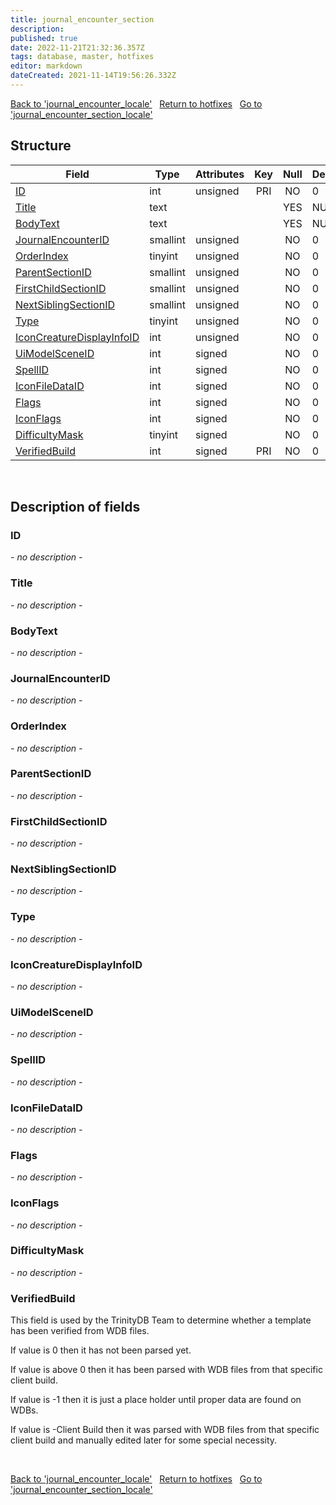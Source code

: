 ```yaml
---
title: journal_encounter_section
description: 
published: true
date: 2022-11-21T21:32:36.357Z
tags: database, master, hotfixes
editor: markdown
dateCreated: 2021-11-14T19:56:26.332Z
---
```


<a href="https://trinitycore.info/en/database/master/hotfixes/journal_encounter_locale" class="mt-5 v-btn v-btn--depressed v-btn--flat v-btn--outlined theme--light v-size--default darkblue--text text--lighten-3"><span class="v-btn__content"><i aria-hidden="true" class="v-icon notranslate v-icon--left mdi mdi-arrow-left theme--light"></i><span>Back to 'journal_encounter_locale'</span></span></a>&nbsp;&nbsp;&nbsp;<a href="https://trinitycore.info/en/database/master/hotfixes/home" class="mt-5 v-btn v-btn--depressed v-btn--flat v-btn--outlined theme--light v-size--default darkblue--text text--lighten-3"><span class="v-btn__content"><i aria-hidden="true" class="v-icon notranslate v-icon--left mdi mdi-home-outline theme--light"></i><span>Return to hotfixes</span></span></a>&nbsp;&nbsp;&nbsp;<a href="https://trinitycore.info/en/database/master/hotfixes/journal_encounter_section_locale" class="mt-5 v-btn v-btn--depressed v-btn--flat v-btn--outlined theme--light v-size--default darkblue--text text--lighten-3"><span class="v-btn__content"><span>Go to 'journal_encounter_section_locale'</span><i aria-hidden="true" class="v-icon notranslate v-icon--right mdi mdi-arrow-right theme--light"></i></span></a>

## Structure

| Field | Type | Attributes | Key | Null | Default | Extra | Comment |
| --- | --- | --- | :---: | :---: | --- | --- | --- |
| [ID](#id) | int | unsigned | PRI | NO | 0 |  |  |
| [Title](#title) | text |  |  | YES | NULL |  |  |
| [BodyText](#bodytext) | text |  |  | YES | NULL |  |  |
| [JournalEncounterID](#journalencounterid) | smallint | unsigned |  | NO | 0 |  |  |
| [OrderIndex](#orderindex) | tinyint | unsigned |  | NO | 0 |  |  |
| [ParentSectionID](#parentsectionid) | smallint | unsigned |  | NO | 0 |  |  |
| [FirstChildSectionID](#firstchildsectionid) | smallint | unsigned |  | NO | 0 |  |  |
| [NextSiblingSectionID](#nextsiblingsectionid) | smallint | unsigned |  | NO | 0 |  |  |
| [Type](#type) | tinyint | unsigned |  | NO | 0 |  |  |
| [IconCreatureDisplayInfoID](#iconcreaturedisplayinfoid) | int | unsigned |  | NO | 0 |  |  |
| [UiModelSceneID](#uimodelsceneid) | int | signed |  | NO | 0 |  |  |
| [SpellID](#spellid) | int | signed |  | NO | 0 |  |  |
| [IconFileDataID](#iconfiledataid) | int | signed |  | NO | 0 |  |  |
| [Flags](#flags) | int | signed |  | NO | 0 |  |  |
| [IconFlags](#iconflags) | int | signed |  | NO | 0 |  |  |
| [DifficultyMask](#difficultymask) | tinyint | signed |  | NO | 0 |  |  |
| [VerifiedBuild](#verifiedbuild) | int | signed | PRI | NO | 0 |  |  |
&nbsp;
## Description of fields

### ID
*- no description -*
&nbsp;

### Title
*- no description -*
&nbsp;

### BodyText
*- no description -*
&nbsp;

### JournalEncounterID
*- no description -*
&nbsp;

### OrderIndex
*- no description -*
&nbsp;

### ParentSectionID
*- no description -*
&nbsp;

### FirstChildSectionID
*- no description -*
&nbsp;

### NextSiblingSectionID
*- no description -*
&nbsp;

### Type
*- no description -*
&nbsp;

### IconCreatureDisplayInfoID
*- no description -*
&nbsp;

### UiModelSceneID
*- no description -*
&nbsp;

### SpellID
*- no description -*
&nbsp;

### IconFileDataID
*- no description -*
&nbsp;

### Flags
*- no description -*
&nbsp;

### IconFlags
*- no description -*
&nbsp;

### DifficultyMask
*- no description -*
&nbsp;

### VerifiedBuild
This field is used by the TrinityDB Team to determine whether a template has been verified from WDB files.

If value is 0 then it has not been parsed yet.

If value is above 0 then it has been parsed with WDB files from that specific client build.

If value is -1 then it is just a place holder until proper data are found on WDBs.

If value is -Client Build then it was parsed with WDB files from that specific client build and manually edited later for some special necessity.

&nbsp;

<a href="https://trinitycore.info/en/database/master/hotfixes/journal_encounter_locale" class="mt-5 v-btn v-btn--depressed v-btn--flat v-btn--outlined theme--light v-size--default darkblue--text text--lighten-3"><span class="v-btn__content"><i aria-hidden="true" class="v-icon notranslate v-icon--left mdi mdi-arrow-left theme--light"></i><span>Back to 'journal_encounter_locale'</span></span></a>&nbsp;&nbsp;&nbsp;<a href="https://trinitycore.info/en/database/master/hotfixes/home" class="mt-5 v-btn v-btn--depressed v-btn--flat v-btn--outlined theme--light v-size--default darkblue--text text--lighten-3"><span class="v-btn__content"><i aria-hidden="true" class="v-icon notranslate v-icon--left mdi mdi-home-outline theme--light"></i><span>Return to hotfixes</span></span></a>&nbsp;&nbsp;&nbsp;<a href="https://trinitycore.info/en/database/master/hotfixes/journal_encounter_section_locale" class="mt-5 v-btn v-btn--depressed v-btn--flat v-btn--outlined theme--light v-size--default darkblue--text text--lighten-3"><span class="v-btn__content"><span>Go to 'journal_encounter_section_locale'</span><i aria-hidden="true" class="v-icon notranslate v-icon--right mdi mdi-arrow-right theme--light"></i></span></a>
